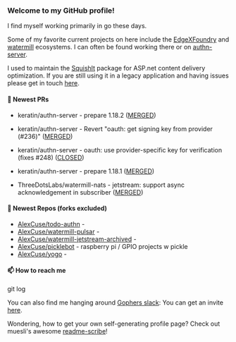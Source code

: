 ### Welcome to my GitHub profile!

I find myself working primarily in go these days.

Some of my favorite current projects on here include the [EdgeXFoundry](https://github.com/EdgeXFoundry) and [watermill](https://github.com/ThreeDotsLabs/watermill) ecosystems.  I can often be found working there or on [authn-server](https://github.com/keratin/authn-server).

I used to maintain the [SquishIt](https://nuget.org/packages/SquishIt) package for ASP.net content delivery optimization.  If you are still using it in a legacy application and having issues please get in touch [here](https://github.com/AlexCuse/SquishIt/issues).

#### 🔭 Newest PRs

- keratin/authn-server - prepare 1.18.2 ([MERGED](https://github.com/keratin/authn-server/pull/251))

- keratin/authn-server - Revert &#34;oauth: get signing key from provider (#236)&#34; ([MERGED](https://github.com/keratin/authn-server/pull/250))

- keratin/authn-server - oauth: use provider-specific key for verification (fixes #248) ([CLOSED](https://github.com/keratin/authn-server/pull/249))

- keratin/authn-server - prepare 1.18.1 ([MERGED](https://github.com/keratin/authn-server/pull/247))

- ThreeDotsLabs/watermill-nats - jetstream: support async acknowledgement in subscriber ([MERGED](https://github.com/ThreeDotsLabs/watermill-nats/pull/22))


#### 🌱 Newest Repos (forks excluded)

- [AlexCuse/todo-authn](https://github.com/AlexCuse/todo-authn) - 
- [AlexCuse/watermill-pulsar](https://github.com/AlexCuse/watermill-pulsar) - 
- [AlexCuse/watermill-jetstream-archived](https://github.com/AlexCuse/watermill-jetstream-archived) - 
- [AlexCuse/picklebot](https://github.com/AlexCuse/picklebot) - raspberry pi / GPIO projects w pickle
- [AlexCuse/yogo](https://github.com/AlexCuse/yogo) - 

#### 📫 How to reach me

git log

You can also find me hanging around [Gophers slack](https://gophers.slack.com/): You can get an invite [here](https://gophersinvite.herokuapp.com/).


Wondering, how to get your own self-generating profile page? 
Check out muesli's awesome [readme-scribe](https://github.com/muesli/readme-scribe)!
